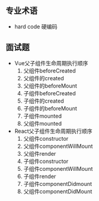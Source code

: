 ## 专业术语
* hard code 硬编码

## 面试题
* Vue父子组件生命周期执行顺序
    1. 父组件beforeCreated
    2. 父组件的created
    3. 父组件的beforeMount
    4. 子组件beforeCreated
    5. 子组件的created
    6. 子组件的beforeMount
    7. 子组件mounted
    8. 父组件mounted
* React父子组件生命周期执行顺序
    1. 父组件constructor
    2. 父组件componentWillMount
    3. 父组件render
    4. 子组件constructor
    5. 子组件componentWillMount
    6. 子组件render
    7. 子组件componentDidmount
    8. 父组件componentDidMount